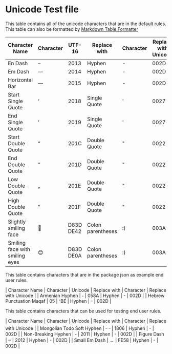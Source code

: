 # Unicode Test file

This table contains all of the unicode characters that are in the default rules.
This table can also be formatted by [Markdown Table Formatter](https://marketplace.visualstudio.com/items?itemName=fcrespo82.markdown-table-formatter)

| Character Name                 | Character | UTF-16    | Replace with      | Character | Replace with Unicode |
|--------------------------------|-----------|-----------|-------------------|-----------|----------------------|
| En Dash                        | –         | 2013      | Hyphen            | -         | 002D          |
| Em Dash                        | —         | 2014      | Hyphen            | -         | 002D           |
| Horizontal Bar                 | ―         | 2015      | Hyphen            | -         | 002D            |
| Start Single Quote             | ‘         | 2018      | Single Quote      | '         | 0027                 |
| End Single Quote               | ’         | 2019      | Single Quote      | '         | 0027                 |
| Start Double Quote             | “         | 201C      | Double Quote      | "         | 0022              |
| End Double Quote               | ”         | 201D      | Double Quote      | "         | 0022                |
| Low Double Quote               | „         | 201E      | Double Quote      | "         | 0022                 |
| High Double Quote              | ‟         | 201F      | Double Quote      | "         | 0022                 |
| Slightly smiling face          | 🙂        | D83D DE42 | Colon parentheses | :)        | 003A                 |
| Smiling face with smiling eyes | 😊        | D83D DE0A | Colon parentheses | :)        | 003A                 |

This table contains characters that are in the package json as example end user rules.

| Character Name             | Character | Unicode | Replace with | Character | Replace with Unicode |
| Armenian Hyphen            | ֊         | 058A    | Hyphen       | -         | 002D                 |
| Hebrew Punctuation Maqaf   | ־         | 05BE    | Hyphen       | -         | 002D                 |

This table contains characters that can be used for testing end user rules.

| Character Name             | Character | Unicode | Replace with | Character | Replace with Unicode |
| Mongolian Todo Soft Hyphen | ᠆ ᠆        | 1806    | Hyphen       | -         | 002D                 |
| Non-Breaking Hyphen        | ‑         | 2011    | Hyphen       | -         | 002D                 |
| Figure Dash                | ‒         | 2012    | Hyphen       | -         | 002D                 |
| Small Em Dash              | ﹘         | FE58    | Hyphen       | -         | 002D                 |
